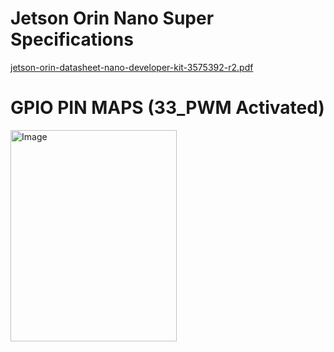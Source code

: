 # Jetson Orin Nano Super Specifications


[jetson-orin-datasheet-nano-developer-kit-3575392-r2.pdf](https://github.com/user-attachments/files/22325091/jetson-orin-datasheet-nano-developer-kit-3575392-r2.pdf)


# GPIO PIN MAPS (33_PWM Activated)


<img width="266" height="338" alt="Image" src="https://github.com/user-attachments/assets/c987f475-77a5-4222-ba2b-362a77f0405d" />
